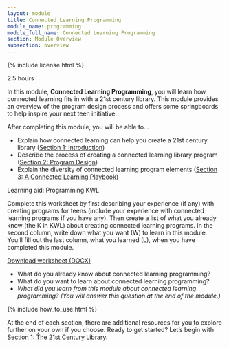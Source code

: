 ```yaml
---
layout: module
title: Connected Learning Programming
module_name: programming
module_full_name: Connected Learning Programming
section: Module Overview
subsection: overview
---
```


{% include license.html %}

<p class="time">2.5 hours</p>

In this module, **Connected Learning Programming**, you will learn how connected learning fits in with a 21st century library. This module provides an overview of the program design process and offers some springboards to help inspire your next teen initiative.


<div class="objectives">
	<p>After completing this module, you will be able to...</p>
<ul>
	<li>Explain how connected learning can help you create a 21st century library (<a href="section-1.html">Section 1: Introduction</a>)</li>
	<li>Describe the process of creating a connected learning library program (<a href="section-2.html">Section 2: Program Design</a>)</li>
	<li>Explain the diversity of connected learning program elements (<a href="section-3.html">Section 3: A Connected Learning Playbook</a>)</li>
</ul></div>

<div class="reflection">
	<p><span class="box-title">Learning aid: Programming KWL</span></p>
	<p>Complete this worksheet by first describing your experience (if any) with creating programs for teens (include your experience with connected learning programs if you have any). Then create a list of what you already know (the K in KWL) about creating connected learning programs. In the second column, write down what you want (W) to learn in this module. You’ll fill out the last column, what you learned (L), when you have completed this module.</p>
	<p class="word_download"><a href="docs/programming_kwl.docx">Download worksheet (DOCX)</a></p>
	<ul>
		<li>What do you already know about connected learning programming?</li>
		<li>What do you want to learn about connected learning programming?</li>
		<li><i>What did you learn from this module about connected learning programming? (You will answer this question at the end of the module.)</i></li>
	</ul>
</div>

{% include how_to_use.html %}

At the end of each section, there are additional resources for you to explore further on your own if you choose.
Ready to get started? Let’s begin with <a href="section-1.html">Section 1: The 21st Century Library</a>.
